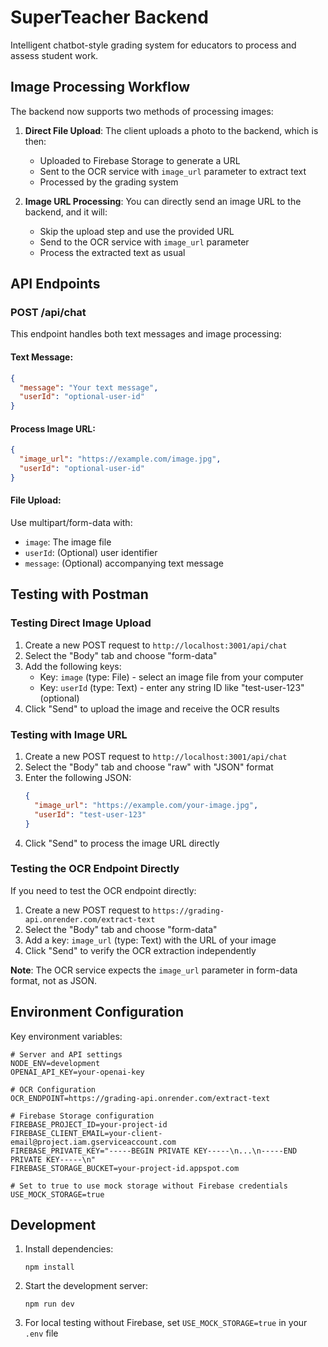 # SuperTeacher Backend

Intelligent chatbot-style grading system for educators to process and assess student work.

## Image Processing Workflow

The backend now supports two methods of processing images:

1. **Direct File Upload**: The client uploads a photo to the backend, which is then:

   - Uploaded to Firebase Storage to generate a URL
   - Sent to the OCR service with `image_url` parameter to extract text
   - Processed by the grading system

2. **Image URL Processing**: You can directly send an image URL to the backend, and it will:
   - Skip the upload step and use the provided URL
   - Send to the OCR service with `image_url` parameter
   - Process the extracted text as usual

## API Endpoints

### POST /api/chat

This endpoint handles both text messages and image processing:

#### Text Message:

```json
{
  "message": "Your text message",
  "userId": "optional-user-id"
}
```

#### Process Image URL:

```json
{
  "image_url": "https://example.com/image.jpg",
  "userId": "optional-user-id"
}
```

#### File Upload:

Use multipart/form-data with:

- `image`: The image file
- `userId`: (Optional) user identifier
- `message`: (Optional) accompanying text message

## Testing with Postman

### Testing Direct Image Upload

1. Create a new POST request to `http://localhost:3001/api/chat`
2. Select the "Body" tab and choose "form-data"
3. Add the following keys:
   - Key: `image` (type: File) - select an image file from your computer
   - Key: `userId` (type: Text) - enter any string ID like "test-user-123" (optional)
4. Click "Send" to upload the image and receive the OCR results

### Testing with Image URL

1. Create a new POST request to `http://localhost:3001/api/chat`
2. Select the "Body" tab and choose "raw" with "JSON" format
3. Enter the following JSON:
   ```json
   {
     "image_url": "https://example.com/your-image.jpg",
     "userId": "test-user-123"
   }
   ```
4. Click "Send" to process the image URL directly

### Testing the OCR Endpoint Directly

If you need to test the OCR endpoint directly:

1. Create a new POST request to `https://grading-api.onrender.com/extract-text`
2. Select the "Body" tab and choose "form-data"
3. Add a key: `image_url` (type: Text) with the URL of your image
4. Click "Send" to verify the OCR extraction independently

**Note**: The OCR service expects the `image_url` parameter in form-data format, not as JSON.

## Environment Configuration

Key environment variables:

```
# Server and API settings
NODE_ENV=development
OPENAI_API_KEY=your-openai-key

# OCR Configuration
OCR_ENDPOINT=https://grading-api.onrender.com/extract-text

# Firebase Storage configuration
FIREBASE_PROJECT_ID=your-project-id
FIREBASE_CLIENT_EMAIL=your-client-email@project.iam.gserviceaccount.com
FIREBASE_PRIVATE_KEY="-----BEGIN PRIVATE KEY-----\n...\n-----END PRIVATE KEY-----\n"
FIREBASE_STORAGE_BUCKET=your-project-id.appspot.com

# Set to true to use mock storage without Firebase credentials
USE_MOCK_STORAGE=true
```

## Development

1. Install dependencies:

   ```
   npm install
   ```

2. Start the development server:

   ```
   npm run dev
   ```

3. For local testing without Firebase, set `USE_MOCK_STORAGE=true` in your `.env` file
